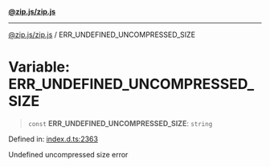 [**@zip.js/zip.js**](../README.md)

***

[@zip.js/zip.js](../globals.md) / ERR\_UNDEFINED\_UNCOMPRESSED\_SIZE

# Variable: ERR\_UNDEFINED\_UNCOMPRESSED\_SIZE

> `const` **ERR\_UNDEFINED\_UNCOMPRESSED\_SIZE**: `string`

Defined in: [index.d.ts:2363](https://github.com/gildas-lormeau/zip.js/blob/347f13e008678d1fc6f83418c2c38f7e3569d2a4/index.d.ts#L2363)

Undefined uncompressed size error
